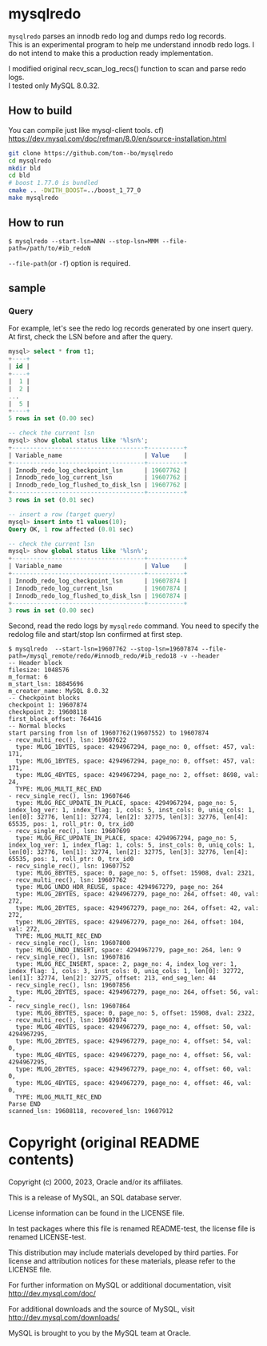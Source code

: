 # mysqlredo

`mysqlredo` parses an innodb redo log and dumps redo log records.  
This is an experimental program to help me understand innodb redo logs.
I do not intend to make this a production ready implementation.

I modified original recv_scan_log_recs() function to scan and parse redo logs.  
I tested only MySQL 8.0.32.


## How to build

You can compile just like mysql-client tools.
cf) https://dev.mysql.com/doc/refman/8.0/en/source-installation.html

```sh
git clone https://github.com/tom--bo/mysqlredo
cd mysqlredo
mkdir bld
cd bld
# boost 1.77.0 is bundled
cmake .. -DWITH_BOOST=../boost_1_77_0
make mysqlredo
```

## How to run

```shell
$ mysqlredo --start-lsn=NNN --stop-lsn=MMM --file-path=/path/to/#ib_redoN
```

`--file-path`(or `-f`) option is required. 

## sample

### Query

For example, let's see the redo log records generated by one insert query.
At first, check the LSN before and after the query.

```sql
mysql> select * from t1;
+----+
| id |
+----+
|  1 |
|  2 |
...
|  5 |
+----+
5 rows in set (0.00 sec)

-- check the current lsn
mysql> show global status like '%lsn%';
+-------------------------------------+----------+
| Variable_name                       | Value    |
+-------------------------------------+----------+
| Innodb_redo_log_checkpoint_lsn      | 19607762 |
| Innodb_redo_log_current_lsn         | 19607762 |
| Innodb_redo_log_flushed_to_disk_lsn | 19607762 |
+-------------------------------------+----------+
3 rows in set (0.01 sec)

-- insert a row (target query)
mysql> insert into t1 values(10);
Query OK, 1 row affected (0.01 sec)

-- check the current lsn
mysql> show global status like '%lsn%';
+-------------------------------------+----------+
| Variable_name                       | Value    |
+-------------------------------------+----------+
| Innodb_redo_log_checkpoint_lsn      | 19607874 |
| Innodb_redo_log_current_lsn         | 19607874 |
| Innodb_redo_log_flushed_to_disk_lsn | 19607874 |
+-------------------------------------+----------+
3 rows in set (0.00 sec)
```

Second, read the redo logs by `mysqlredo` command.
You need to specify the redolog file and start/stop lsn confirmed at first step.

```shell
$ mysqlredo  --start-lsn=19607762 --stop-lsn=19607874 --file-path=/mysql_remote/redo/#innodb_redo/#ib_redo18 -v --header
-- Header block
filesize: 1048576
m_format: 6
m_start_lsn: 18845696
m_creater_name: MySQL 8.0.32
-- Checkpoint blocks
checkpoint 1: 19607874
checkpoint 2: 19608118
first_block_offset: 764416
-- Normal blocks
start parsing from lsn of 19607762(19607552) to 19607874
- recv_multi_rec(), lsn: 19607622
  type: MLOG_1BYTES, space: 4294967294, page_no: 0, offset: 457, val: 171,
  type: MLOG_1BYTES, space: 4294967294, page_no: 0, offset: 457, val: 171,
  type: MLOG_4BYTES, space: 4294967294, page_no: 2, offset: 8698, val: 24,
  TYPE: MLOG_MULTI_REC_END
- recv_single_rec(), lsn: 19607646
  type: MLOG_REC_UPDATE_IN_PLACE, space: 4294967294, page_no: 5, index_log_ver: 1, index_flag: 1, cols: 5, inst_cols: 0, uniq_cols: 1, len[0]: 32776, len[1]: 32774, len[2]: 32775, len[3]: 32776, len[4]: 65535, pos: 1, roll_ptr: 0, trx_id0
- recv_single_rec(), lsn: 19607699
  type: MLOG_REC_UPDATE_IN_PLACE, space: 4294967294, page_no: 5, index_log_ver: 1, index_flag: 1, cols: 5, inst_cols: 0, uniq_cols: 1, len[0]: 32776, len[1]: 32774, len[2]: 32775, len[3]: 32776, len[4]: 65535, pos: 1, roll_ptr: 0, trx_id0
- recv_single_rec(), lsn: 19607752
  type: MLOG_8BYTES, space: 0, page_no: 5, offset: 15908, dval: 2321,
- recv_multi_rec(), lsn: 19607762
  type: MLOG_UNDO_HDR_REUSE, space: 4294967279, page_no: 264
  type: MLOG_2BYTES, space: 4294967279, page_no: 264, offset: 40, val: 272,
  type: MLOG_2BYTES, space: 4294967279, page_no: 264, offset: 42, val: 272,
  type: MLOG_2BYTES, space: 4294967279, page_no: 264, offset: 104, val: 272,
  TYPE: MLOG_MULTI_REC_END
- recv_single_rec(), lsn: 19607800
  type: MLOG_UNDO_INSERT, space: 4294967279, page_no: 264, len: 9
- recv_single_rec(), lsn: 19607816
  type: MLOG_REC_INSERT, space: 2, page_no: 4, index_log_ver: 1, index_flag: 1, cols: 3, inst_cols: 0, uniq_cols: 1, len[0]: 32772, len[1]: 32774, len[2]: 32775, offset: 213, end_seg_len: 44
- recv_single_rec(), lsn: 19607856
  type: MLOG_2BYTES, space: 4294967279, page_no: 264, offset: 56, val: 2,
- recv_single_rec(), lsn: 19607864
  type: MLOG_8BYTES, space: 0, page_no: 5, offset: 15908, dval: 2322,
- recv_multi_rec(), lsn: 19607874
  type: MLOG_4BYTES, space: 4294967279, page_no: 4, offset: 50, val: 4294967295,
  type: MLOG_2BYTES, space: 4294967279, page_no: 4, offset: 54, val: 0,
  type: MLOG_4BYTES, space: 4294967279, page_no: 4, offset: 56, val: 4294967295,
  type: MLOG_2BYTES, space: 4294967279, page_no: 4, offset: 60, val: 0,
  type: MLOG_4BYTES, space: 4294967279, page_no: 4, offset: 46, val: 0,
  TYPE: MLOG_MULTI_REC_END
Parse END
scanned_lsn: 19608118, recovered_lsn: 19607912
```


# Copyright (original README contents)

Copyright (c) 2000, 2023, Oracle and/or its affiliates.

This is a release of MySQL, an SQL database server.

License information can be found in the LICENSE file.

In test packages where this file is renamed README-test, the license
file is renamed LICENSE-test.

This distribution may include materials developed by third parties.
For license and attribution notices for these materials,
please refer to the LICENSE file.

For further information on MySQL or additional documentation, visit
  http://dev.mysql.com/doc/

For additional downloads and the source of MySQL, visit
  http://dev.mysql.com/downloads/

MySQL is brought to you by the MySQL team at Oracle.
